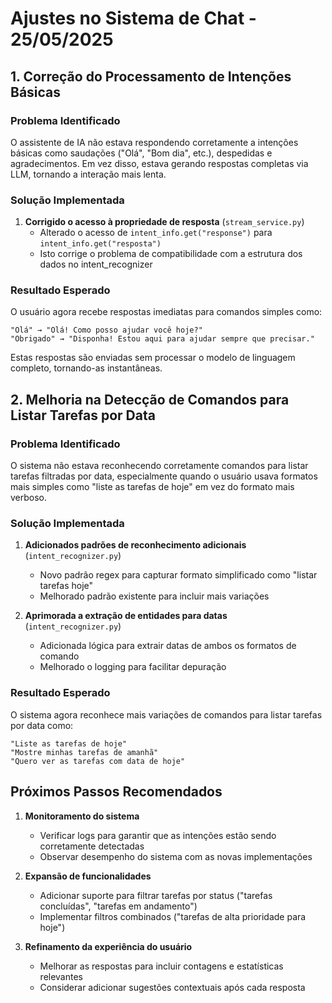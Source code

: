 # Ajustes no Sistema de Chat - 25/05/2025

## 1. Correção do Processamento de Intenções Básicas

### Problema Identificado
O assistente de IA não estava respondendo corretamente a intenções básicas como saudações ("Olá", "Bom dia", etc.), despedidas e agradecimentos. Em vez disso, estava gerando respostas completas via LLM, tornando a interação mais lenta.

### Solução Implementada
1. **Corrigido o acesso à propriedade de resposta** (`stream_service.py`)
   - Alterado o acesso de `intent_info.get("response")` para `intent_info.get("resposta")`
   - Isto corrige o problema de compatibilidade com a estrutura dos dados no intent_recognizer

### Resultado Esperado
O usuário agora recebe respostas imediatas para comandos simples como:
```
"Olá" → "Olá! Como posso ajudar você hoje?"
"Obrigado" → "Disponha! Estou aqui para ajudar sempre que precisar."
```
Estas respostas são enviadas sem processar o modelo de linguagem completo, tornando-as instantâneas.

## 2. Melhoria na Detecção de Comandos para Listar Tarefas por Data

### Problema Identificado
O sistema não estava reconhecendo corretamente comandos para listar tarefas filtradas por data, especialmente quando o usuário usava formatos mais simples como "liste as tarefas de hoje" em vez do formato mais verboso.

### Solução Implementada
1. **Adicionados padrões de reconhecimento adicionais** (`intent_recognizer.py`)
   - Novo padrão regex para capturar formato simplificado como "listar tarefas hoje"
   - Melhorado padrão existente para incluir mais variações

2. **Aprimorada a extração de entidades para datas** (`intent_recognizer.py`)
   - Adicionada lógica para extrair datas de ambos os formatos de comando
   - Melhorado o logging para facilitar depuração

### Resultado Esperado
O sistema agora reconhece mais variações de comandos para listar tarefas por data como:
```
"Liste as tarefas de hoje" 
"Mostre minhas tarefas de amanhã"
"Quero ver as tarefas com data de hoje"
```

## Próximos Passos Recomendados

1. **Monitoramento do sistema**
   - Verificar logs para garantir que as intenções estão sendo corretamente detectadas
   - Observar desempenho do sistema com as novas implementações

2. **Expansão de funcionalidades**
   - Adicionar suporte para filtrar tarefas por status ("tarefas concluídas", "tarefas em andamento")
   - Implementar filtros combinados ("tarefas de alta prioridade para hoje")

3. **Refinamento da experiência do usuário**
   - Melhorar as respostas para incluir contagens e estatísticas relevantes
   - Considerar adicionar sugestões contextuais após cada resposta
